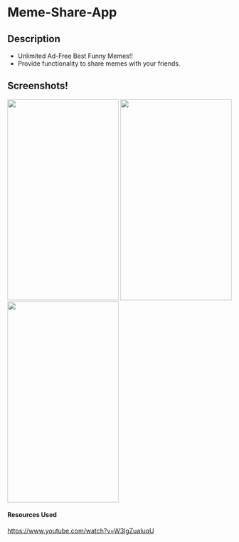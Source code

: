 # Meme-Share-App
## Description
* Unlimited Ad-Free Best Funny Memes!!
* Provide functionality to share memes with your friends.

## Screenshots!
<img src="https://github.com/tanishq1306/Meme-Share-App/blob/main/Home%20Page.jpg" width ="250px" height ="450px">
<img src="https://github.com/tanishq1306/Meme-Share-App/blob/main/Home%20Page%20(next).jpg" width ="250px" height ="450px">
<img src="https://github.com/tanishq1306/Meme-Share-App/blob/main/Share.jpg" width ="250px" height ="450px">

#### Resources Used
https://www.youtube.com/watch?v=W3lgZuaIuqU

